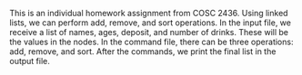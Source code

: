 This is an individual homework assignment from COSC 2436.
Using linked lists, we can perform add, remove, and sort operations.
In the input file, we receive a list of names, ages, deposit, and number of drinks. These will be the values in the nodes.
In the command file, there can be three operations: add, remove, and sort.
After the commands, we print the final list in the output file.

